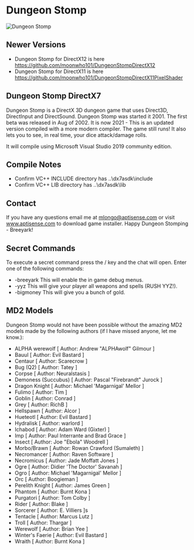 # Dungeon Stomp

![Dungeon Stomp](../main/Textures/screenshot.jpg)

## Newer Versions
* Dungeon Stomp for DirectX12 is here https://github.com/moonwho101/DungeonStompDirectX12
* Dungeon Stomp for DirectX11 is here https://github.com/moonwho101/DungeonStompDirectX11PixelShader

## Dungeon Stomp DirectX7
Dungeon Stomp is a DirectX 3D dungeon game that uses Direct3D, DirectInput and DirectSound.
Dungeon Stomp was started it 2001.   The first beta was released in Aug of 2002.
It is now 2021 - This is an updated version compiled with a more modern compiler.
The game still runs! It also lets you to see, in real time, your dice attack/damage rolls.

It will compile using Microsoft Visual Studio 2019 community edition.

## Compile Notes
* Confirm VC++ INCLUDE directory has ..\dx7asdk\include
* Confirm VC++ LIB directory has ..\dx7asdk\lib

## Contact
If you have any questions email me at mlongo@aptisense.com or visit www.aptisense.com to download game installer.
Happy Dungeon Stomping - Breeyark!

## Secret Commands
To execute a secret command press the / key and the chat will open.
Enter one of the following commands:

* -breeyark This will enable the in game debug menus.
* -yyz This will give your player all weapons and spells (RUSH YYZ!).
* -bigmoney This will give you a bunch of gold.

## MD2 Models
Dungeon Stomp would not have been possible without the amazing MD2 models made by the following authors (if I have missed anyone, let me know.):

* ALPHA werewolf [ Author: Andrew "ALPHAwolf" Gilmour ]
* Bauul [ Author: Evil Bastard ]
* Centaur [ Author: Scarecrow ]
* Bug (Q2) [ Author: Tatey ]
* Corpse [ Author: Neuralstasis ]
* Demoness (Succubus) [ Author: Pascal "Firebrandt" Jurock ]
* Dragon Knight [ Author: Michael 'Magarnigal' Mellor ]
* Fulimo [ Author: Tim ]
* Goblin [ Author: Conrad ]
* Grey [ Author: RichB ]
* Hellspawn [ Author: Alcor ]
* Hueteotl [ Author: Evil Bastard ]
* Hydralisk [ Author: warlord ]
* Ichabod [ Author: Adam Ward (Gixter) ]
* Imp [ Author: Paul Interrante and Brad Grace ]
* Insect [ Author: Joe "Ebola" Woodrell ]
* Morbo/Brawn [ Author: Rowan Crawford (Sumaleth) ]
* Necromancer [ Author: Raven Software ]
* Necromicus [ Author: Jade Moffatt Jones ]
* Ogre [ Author: Didier 'The Doctor' Savanah ]
* Ogro [ Author: Michael 'Magarnigal' Mellor ]
* Orc [ Author: Boogieman ]
* Perelith Knight [ Author: James Green ]
* Phantom [ Author: Burnt Kona ]
* Purgatori [ Author: Tom Colby ]
* Rider [ Author: Blake ]
* Sorcerer [ Author: E. Villiers ]s
* Tentacle [ Author: Marcus Lutz ]
* Troll [ Author: Thargar ]
* Werewolf [ Author: Brian Yee ]
* Winter's Faerie [ Author: Evil Bastard ]
* Wraith [ Author: Burnt Kona ]
